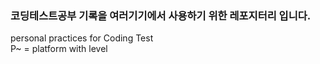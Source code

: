 ### 코딩테스트공부 기록을 여러기기에서 사용하기 위한 레포지터리 입니다.

personal practices for Coding Test  
P~ = platform with level 
